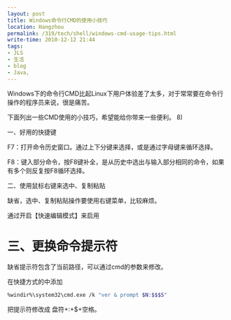 ```yaml
---
layout: post
title: Windows命令行CMD的使用小技巧
location: Hangzhou
permalink: /319/tech/shell/windows-cmd-usage-tips.html
write-time: 2010-12-12 21:44
tags:
- JLS
- 生活
- blog
- Java,
---
```


Windows下的命令行CMD比起Linux下用户体验差了太多，对于常常要在命令行操作的程序员来说，很是痛苦。

下面列出一些CMD使用的小技巧，希望能给你带来一些便利。 8)

一、好用的快捷键

F7：打开命令历史窗口。通过上下分键来选择，或是通过字母键来循环选择。



F8：键入部分命令，按F8键补全，是从历史中选出与输入部分相同的命令，如果有多个则反复按F8循环选择。

二、使用鼠标右键来选中、复制粘贴

缺省，选中、复制粘贴操作要使用右键菜单，比较麻烦。

通过开启【快速编辑模式】来启用



三、更换命令提示符
=============================

缺省提示符包含了当前路径，可以通过cmd的参数来修改。

在快捷方式的中添加

```bash
%windir%\system32\cmd.exe /k "ver & prompt $N:$$$S"
```

把提示符修改成 盘符+:+$+空格。

